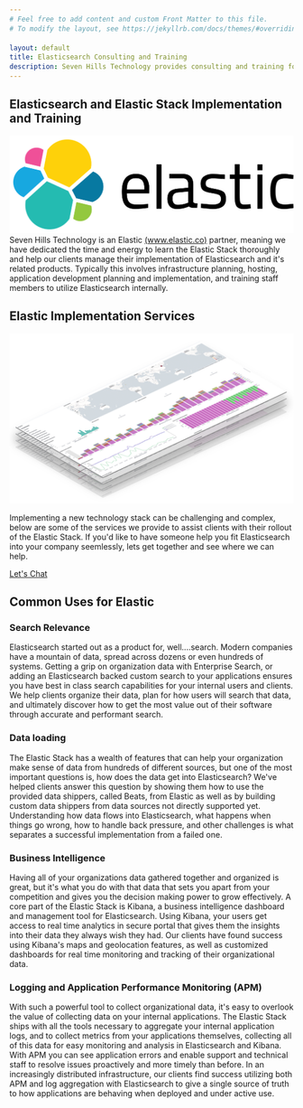 ```yaml
---
# Feel free to add content and custom Front Matter to this file.
# To modify the layout, see https://jekyllrb.com/docs/themes/#overriding-theme-defaults

layout: default
title: Elasticsearch Consulting and Training
description: Seven Hills Technology provides consulting and training for Elasticsearch, Logstash, Kibana, Beats, and the rest of the Elastic Stack.
---
```


<section class="sh-intro" style="margin-bottom: 0px">
    <div class="sh-tagline">
        <h1 class="sh-header-lines"><span>Elasticsearch and Elastic Stack Implementation and Training</span></h1>
        <div class="sh-page-feature" >
            <img src="/images/elastic.svg" alt="Elastic Logo" />
        </div>
    </div>
    <div class="sh-description">
        Seven Hills Technology is an Elastic <a href="https://www.elastic.co" alt="elastic stack" rel="noopener">(www.elastic.co)</a> partner, meaning we have dedicated the time and energy to learn the Elastic Stack thoroughly and help our clients manage their implementation of Elasticsearch and it's related products. Typically this involves infrastructure planning, hosting, application development planning and implementation, and training staff members to utilize Elasticsearch internally.
    </div>
</section>
<div class="sh-band-flair dark-top"></div> 
<section class="sh-dark-band">
    <h2 class="sh-dark-band-header">Elastic Implementation Services</h2>
    <div class="two-col-wrapper">
        <div class="image-wrapper">
            <img src="/images/kibana-perspective.png" alt="Kibana Screenshot" />
        </div>
        <div class="text-wrapper">
            <p>
                Implementing a new technology stack can be challenging and complex, below are some of the services we provide to assist clients with their rollout of the Elastic Stack. If you'd like to have someone help you fit Elasticsearch into your company seemlessly, lets get together and see where we can help.
            </p>
            <div class="sh-button-wrapper">
                <a class="sh-button" href="https://app.hubspot.com/meetings/bradgardner/1-hour-consultation" rel="noreferrer"
                        target="_blank">Let's Chat</a>
            </div>
        </div>
    </div>
</section>
<div class="sh-band-flair dark-bottom"></div> 
<section class="sh-white-band">
    <h2>Common Uses for Elastic</h2>
    <div class="">
        <div class="">
            <h3>Search Relevance</h3>
            <p>Elasticsearch started out as a product for, well....search. Modern companies have a mountain of data, spread across dozens or even hundreds of systems. Getting a grip on organization data with Enterprise Search, or adding an Elasticsearch backed custom search to your applications ensures you have best in class search capabilities for your internal users and clients. We help clients organize their data, plan for how users will search that data, and ultimately discover how to get the most value out of their software through accurate and performant search.</p>
        </div>
        <div class="">
            <h3>Data loading</h3>
            <p>The Elastic Stack has a wealth of features that can help your organization make sense of data from hundreds of different sources, but one of the most important questions is, how does the data get into Elasticsearch? We've helped clients answer this question by showing them how to use the provided data shippers, called Beats, from Elastic as well as by building custom data shippers from data sources not directly supported yet. Understanding how data flows into Elasticsearch, what happens when things go wrong, how to handle back pressure, and other challenges is what separates a successful implementation from a failed one.</p>
        </div>
        <div class="">
            <h3>Business Intelligence</h3>
            <p>Having all of your organizations data gathered together and organized is great, but it's what you do with that data that sets you apart from your competition and gives you the decision making power to grow effectively. A core part of the Elastic Stack is Kibana, a business intelligence dashboard and management tool for Elasticsearch. Using Kibana, your users get access to real time analytics in secure portal that gives them the insights into their data they always wish they had. Our clients have found success using Kibana's maps and geolocation features, as well as customized dashboards for real time monitoring and tracking of their organizational data.</p>
        </div>
        <div class="">
            <h3>Logging and Application Performance Monitoring (APM)</h3>
            <p>With such a powerful tool to collect organizational data, it's easy to overlook the value of collecting data on your internal applications. The Elastic Stack ships with all the tools necessary to aggregate your internal application logs, and to collect metrics from your applications themselves, collecting all of this data for easy monitoring and analysis in Elasticsearch and Kibana. With APM you can see application errors and enable support and technical staff to resolve issues proactively and more timely than before. In an increasingly distributed infrastructure, our clients find success utilizing both APM and log aggregation with Elasticsearch to give a single source of truth to how applications are behaving when deployed and under active use.</p>
        </div>
    </div>
</section>